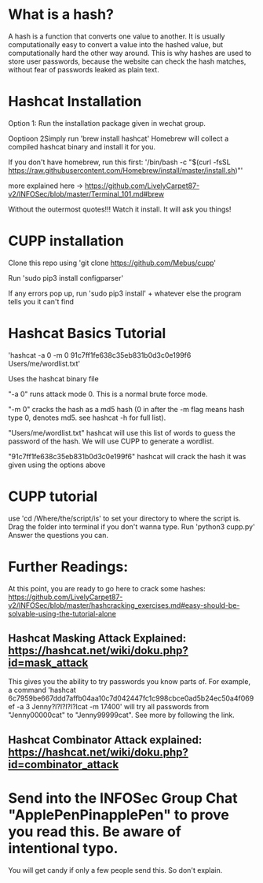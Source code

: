 # What is a hash?

A hash is a function that converts one value to another. It is usually computationally easy to convert a value into the hashed value, but computationally hard the other way around. This is why hashes are used to store user passwords, because the website can check the hash matches, without fear of passwords leaked as plain text. 

# Hashcat Installation
Option 1: Run the installation package given in wechat group. 

Ooptioon 2Simply run 'brew install hashcat' Homebrew will collect a compiled hashcat binary and install it for you. 

If you don't have homebrew, run this first: '/bin/bash -c "$(curl -fsSL https://raw.githubusercontent.com/Homebrew/install/master/install.sh)"'

more explained here -> https://github.com/LivelyCarpet87-v2/INFOSec/blob/master/Terminal_101.md#brew

Without the outermost quotes!!! Watch it install. It will ask you things!

# CUPP installation

Clone this repo using 'git clone https://github.com/Mebus/cupp'

Run 'sudo pip3 install configparser'

If any errors pop up,
run 'sudo pip3 install' + whatever else the program tells you it can't find 

# Hashcat Basics Tutorial

'hashcat -a 0 -m 0 91c7ff1fe638c35eb831b0d3c0e199f6 Users/me/wordlist.txt'

Uses the hashcat binary file

"-a 0" runs attack mode 0. This is a normal brute force mode. 

"-m 0" cracks the hash as a md5 hash (0 in after the -m flag means hash type 0, denotes md5. see hashcat -h for full list). 

"Users/me/wordlist.txt" hashcat will use this list of words to guess the password of the hash. We will use CUPP to generate a wordlist. 

"91c7ff1fe638c35eb831b0d3c0e199f6" hashcat will crack the hash it was given using the options above

# CUPP tutorial

use 'cd /Where/the/script/is' to set your directory to where the script is. Drag the folder into terminal if you don't wanna type. 
Run 'python3 cupp.py'
Answer the questions you can. 

# Further Readings:

At this point, you are ready to go here to crack some hashes: https://github.com/LivelyCarpet87-v2/INFOSec/blob/master/hashcracking_exercises.md#easy-should-be-solvable-using-the-tutorial-alone

## Hashcat Masking Attack Explained: https://hashcat.net/wiki/doku.php?id=mask_attack

This gives you the ability to try passwords you know parts of. For example, a command 'hashcat 6c7959be667ddd7affb04aa10c7d042447fc1c998cbce0ad5b24ec50a4f069ef -a 3 Jenny?l?l?l?l?lcat -m 17400' will try all passwords from "Jenny00000cat" to "Jenny99999cat". See more by following the link. 

## Hashcat Combinator Attack explained: https://hashcat.net/wiki/doku.php?id=combinator_attack

# Send into the INFOSec Group Chat "ApplePenPinapplePen" to prove you read this. Be aware of intentional typo.  
You will get candy if only a few people send this. So don't explain. 
